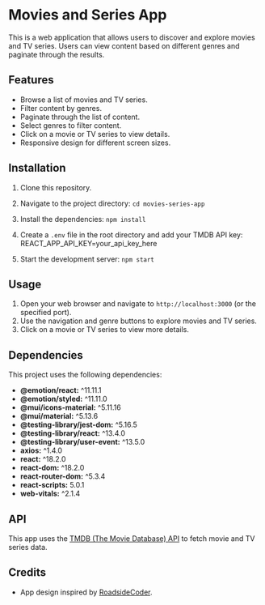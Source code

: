 # Movies and Series App

This is a web application that allows users to discover and explore movies and TV series. Users can view content based on different genres and paginate through the results.

## Features

- Browse a list of movies and TV series.
- Filter content by genres.
- Paginate through the list of content.
- Select genres to filter content.
- Click on a movie or TV series to view details.
- Responsive design for different screen sizes.

## Installation

1. Clone this repository.
2. Navigate to the project directory: `cd movies-series-app`
3. Install the dependencies: `npm install`
4. Create a `.env` file in the root directory and add your TMDB API key:
REACT_APP_API_KEY=your_api_key_here

5. Start the development server: `npm start`

## Usage

1. Open your web browser and navigate to `http://localhost:3000` (or the specified port).
2. Use the navigation and genre buttons to explore movies and TV series.
3. Click on a movie or TV series to view more details.

## Dependencies

This project uses the following dependencies:

- **@emotion/react:** ^11.11.1
- **@emotion/styled:** ^11.11.0
- **@mui/icons-material:** ^5.11.16
- **@mui/material:** ^5.13.6
- **@testing-library/jest-dom:** ^5.16.5
- **@testing-library/react:** ^13.4.0
- **@testing-library/user-event:** ^13.5.0
- **axios:** ^1.4.0
- **react:** ^18.2.0
- **react-dom:** ^18.2.0
- **react-router-dom:** ^5.3.4
- **react-scripts:** 5.0.1
- **web-vitals:** ^2.1.4

## API

This app uses the [TMDB (The Movie Database) API](https://www.themoviedb.org/documentation/api) to fetch movie and TV series data.

## Credits

- App design inspired by [RoadsideCoder](https://www.youtube.com/@RoadsideCoder).

